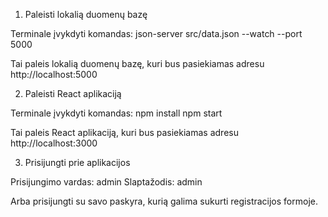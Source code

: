 1. Paleisti lokalią duomenų bazę

Terminale įvykdyti komandas:
json-server src/data.json --watch --port 5000

Tai paleis lokalią duomenų bazę, kuri bus pasiekiamas adresu http://localhost:5000

2. Paleisti React aplikaciją

Terminale įvykdyti komandas:
npm install
npm start

Tai paleis React aplikaciją, kuri bus pasiekiamas adresu http://localhost:3000

3. Prisijungti prie aplikacijos

Prisijungimo vardas: admin
Slaptažodis: admin

Arba prisijungti su savo paskyra, kurią galima sukurti registracijos formoje.




